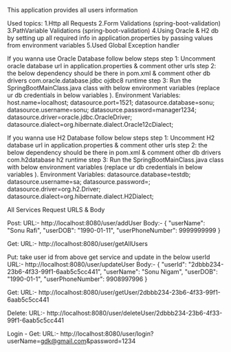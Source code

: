 This application provides all users information

Used topics:
   1.Http all Requests
   2.Form Validations (spring-boot-validation)
   3.PathVariable Validations (spring-boot-validation)
   4.Using Oracle & H2 db by setting up all required info in application.properties by passing values from environment variables
   5.Used Global Exception handler

If you wanna use Oracle Database follow below steps
   step 1: Uncomment oracle database url in application.properties & comment other urls
   step 2: the below dependency should be there in pom.xml & comment other db drivers
            <dependency>
                <groupId>com.oracle.database.jdbc</groupId>
                <artifactId>ojdbc8</artifactId>
                <scope>runtime</scope>
            </dependency>
   step 3: Run the SpringBootMainClass.java class with below environment variables (replace ur db credentials in below variables ).
   Environment Variables:
            host.name=localhost;
            datasource.port=1521;
            datasource.database=sonu;
            datasource.username=sonu;
            datasource.password=manager1234;
            datasource.driver=oracle.jdbc.OracleDriver;
            datasource.dialect=org.hibernate.dialect.Oracle12cDialect;

If you wanna use H2 Database follow below steps
   step 1: Uncomment H2 database url in application.properties & comment other urls
   step 2: the below dependency should be there in pom.xml & comment other db drivers
            <dependency>
               <groupId>com.h2database</groupId>
               <artifactId>h2</artifactId>
               <scope>runtime</scope>
            </dependency>
   step 3: Run the SpringBootMainClass.java class with below environment variables (replace ur db credentials in below variables ).
   Environment Variables:
            datasource.database=testdb;
            datasource.username=sa;
            datasource.password=;
            datasource.driver=org.h2.Driver;
            datasource.dialect=org.hibernate.dialect.H2Dialect;


All Services Request URLS & Body

Post:
  URL:- http://localhost:8080/user/addUser
  Body:-
      {
      "userName": "Sonu Rafi",
      "userDOB": "1990-01-11",
      "userPhoneNumber": 9999999999
      }

Get:
  URL:- http://localhost:8080/user/getAllUsers

Put: take user id from above get service and update in the below userId
  URL:- http://localhost:8080/user/updateUser
  Body:-
      {
      "userId": "2dbbb234-23b6-4f33-99f1-6aab5c5cc441",
      "userName": "Sonu Nigam",
      "userDOB": "1990-01-1",
      "userPhoneNumber": 9908997996
      }

Get:
  URL:- http://localhost:8080/user/getUser/2dbbb234-23b6-4f33-99f1-6aab5c5cc441

Delete:
  URL:- http://localhost:8080/user/deleteUser/2dbbb234-23b6-4f33-99f1-6aab5c5cc441

Login - Get:
  URL:- http://localhost:8080/user/login?userName=gdk@gmail.com&password=1234

